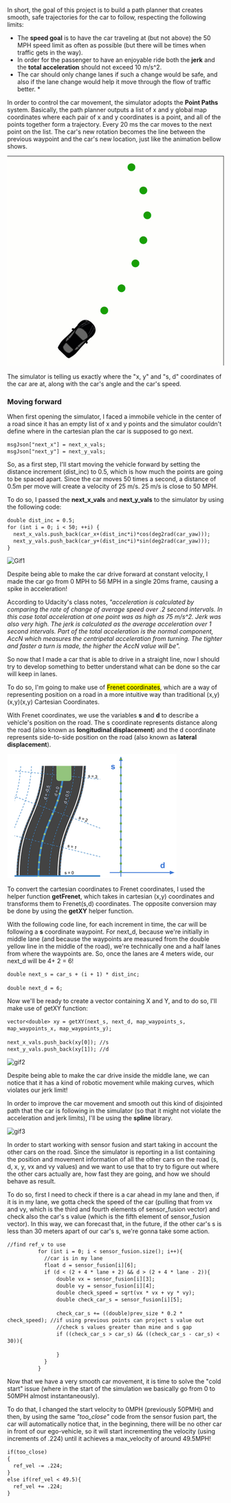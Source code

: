 [//]: # (Image References)

[car-ppc]: ./writeup_imgs/car-ppc-gif.gif "car-ppc"
[frenet]: ./writeup_imgs/frenet.png "frenet"
[gif1]: ./writeup_imgs/path-planning-1.gif "Gif 1"
[gif2]: ./writeup_imgs/path-planning-2.gif "Gif 2"
[gif3]: ./writeup_imgs/spline.gif "Gif 3"

In short, the goal of this project is to build a path planner that creates smooth, safe trajectories for the car to follow, respecting the following limits:

* The **speed goal** is to have the car traveling at (but not above) the 50 MPH speed limit as often as possible (but there will be times when traffic gets in the way).
* In order for the passenger to have an enjoyable ride both the **jerk** and the **total acceleration** should not exceed 10 m/s^2. 
* The car should only change lanes if such a change would be safe, and also if the lane change would help it move through the flow of traffic better. *

In order to control the car movement, the simulator adopts the **Point Paths** system. Basically, the path planner outputs a list of x and y global map coordinates where each pair of x and y coordinates is a point, and all of the points together form a trajectory. Every 20 ms the car moves to the next point on the list. The car's new rotation becomes the line between the previous waypoint and the car's new location, just like the animation bellow shows.

![car-ppc]

The simulator is telling us exactly where the "x, y" and "s, d" coordinates of the car are at, along with the car's angle and the car's speed.

### Moving forward

When first opening the simulator, I faced a immobile vehicle in the center of a road since it has an empty list of x and y points and the simulator couldn't define where in the cartesian plan the car is supposed to go next.

```
msgJson["next_x"] = next_x_vals;
msgJson["next_y"] = next_y_vals;
```

So, as a first step, I'll start moving the vehicle forward by setting the distance increment (dist_inc) to 0.5, which is how much the points are going to be spaced apart. Since the car moves 50 times a second, a distance of 0.5m per move will create a velocity of 25 m/s. 25 m/s is close to 50 MPH.

To do so, I passed the **next_x_vals** and **next_y_vals** to the simulator by using the following code:

```
double dist_inc = 0.5;
for (int i = 0; i < 50; ++i) {
  next_x_vals.push_back(car_x+(dist_inc*i)*cos(deg2rad(car_yaw)));
  next_y_vals.push_back(car_y+(dist_inc*i)*sin(deg2rad(car_yaw)));
}
```

![Gif1]

Despite being able to make the car drive forward at constant velocity, I made the car go from 0 MPH to 56 MPH in a single 20ms frame, causing a spike in acceleration!  

According to Udacity's class notes, *"acceleration is calculated by comparing the rate of change of average speed over .2 second intervals. In this case total acceleration at one point was as high as 75 m/s^2. Jerk was also very high. The jerk is calculated as the average acceleration over 1 second intervals. Part of the total acceleration is the normal component, AccN which measures the centripetal acceleration from turning. The tighter and faster a turn is made, the higher the AccN value will be".*

So now that I made a car that is able to drive in a straight line, now I should try to develop something to better understand what can be done so the car will keep in lanes.

To do so, I'm going to make use of <mark>Frenet coordinates</mark>, which are a way of representing position on a road in a more intuitive way than traditional (x,y)(x,y)(x,y) Cartesian Coordinates. 

With Frenet coordinates, we use the variables **s** and **d** to describe a vehicle's position on the road. The s coordinate represents distance along the road (also known as **longitudinal displacement**) and the d coordinate represents side-to-side position on the road (also known as **lateral displacement**).

![frenet]

To convert the cartesian coordinates to Frenet coordinates, I used the helper function **getFrenet**, which takes in cartesian (x,y) coordinates and transforms them to Frenet(s,d) coordinates. The opposite conversion may be done by using the **getXY** helper function.

With the following code line, for each increment in time, the car will be following a **s** coordinate waypoint.  For next_d, because we're initially in middle lane (and because the waypoints are measured from the double yellow line in the middle of the road), we're technically one and a half lanes from where the waypoints are. So, once the lanes are 4 meters wide, our next_d will be 4+ 2 = 6!


```
double next_s = car_s + (i + 1) * dist_inc;

double next_d = 6;
```

Now we'll be ready to create a vector containing X and Y, and to do so, I'll make use of getXY function:

```
vector<double> xy = getXY(next_s, next_d, map_waypoints_s, map_waypoints_x, map_waypoints_y);

next_x_vals.push_back(xy[0]); //s
next_y_vals.push_back(xy[1]); //d
```
![gif2]

Despite being able to make the car drive inside the middle lane, we can notice that it has a kind of robotic movement while making curves, which violates our jerk limit! 

In order to improve the car movement and smooth out this kind of disjointed path that the car is following in the simulator (so that it might not violate the acceleration and jerk limits), I'll be using the **spline** library. 

![gif3]


In order to start working with sensor fusion and start taking in account the other cars on the road. Since the simulator is reporting in a list containing the position and movement information of all the other cars on the road (s, d, x, y, vx and vy values) and we want to use that to try to figure out where the other cars actually are, how fast they are going, and how we should behave as result.

To do so, first I need to check if there is a car ahead in my lane and then, if it is in my lane, we gotta check the speed of the car (pulling that from vx and vy, which is the third and fourth elements of sensor_fusion vector) and check also the car's s value (which is the fifth element of sensor_fusion vector). In this way, we can forecast that, in the future, if the other car's s is less than 30 meters apart of our car's s, we're gonna take some action. 

```
//find ref_v to use
          for (int i = 0; i < sensor_fusion.size(); i++){
            //car is in my lane
            float d = sensor_fusion[i][6];
            if (d < (2 + 4 * lane + 2) && d > (2 + 4 * lane - 2)){
                double vx = sensor_fusion[i][3];
                double vy = sensor_fusion[i][4];
                double check_speed = sqrt(vx * vx + vy * vy);
                double check_car_s = sensor_fusion[i][5];

                check_car_s += ((double)prev_size * 0.2 * check_speed); //if using previous points can project s value out
                //check s values greater than mine and s gap
                if ((check_car_s > car_s) && ((check_car_s - car_s) < 30)){
                    
                }
            }
          }
```

Now that we have a very smooth car movement, it is time to solve the "cold start" issue (where in the start of the simulation we basically go from 0 to 50MPH almost instantaneously).

To do that, I changed the start velocity to 0MPH (previously 50PMH) and then, by using the same *"too_close"* code from the sensor fusion part, the car will automatically notice that, in the beginning, there will be no other car in front of our ego-vehicle, so it will start incrementing the velocity (using increments of .224) until it achieves a max_velocity of around 49.5MPH!

```
if(too_close)
{
  ref_vel -= .224;
}
else if(ref_vel < 49.5){
  ref_vel += .224;
}
```